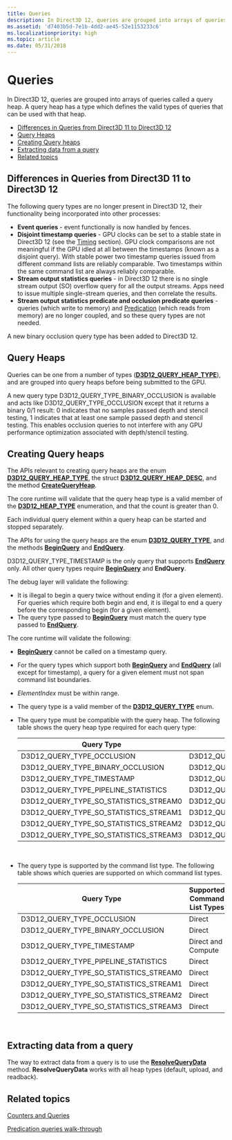 ```yaml
---
title: Queries
description: In Direct3D 12, queries are grouped into arrays of queries called a query heap. A query heap has a type which defines the valid types of queries that can be used with that heap.
ms.assetid: 'd7403b5d-7e1b-4dd2-ae45-52e1153233c6'
ms.localizationpriority: high
ms.topic: article
ms.date: 05/31/2018
---
```


# Queries

In Direct3D 12, queries are grouped into arrays of queries called a query heap. A query heap has a type which defines the valid types of queries that can be used with that heap.

-   [Differences in Queries from Direct3D 11 to Direct3D 12](#differences-in-queries-from-direct3d-11-to-direct3d-12)
-   [Query Heaps](#query-heaps)
-   [Creating Query heaps](#creating-query-heaps)
-   [Extracting data from a query](#extracting-data-from-a-query)
-   [Related topics](#related-topics)

## Differences in Queries from Direct3D 11 to Direct3D 12

The following query types are no longer present in Direct3D 12, their functionality being incorporated into other processes:

-   **Event queries** - event functionally is now handled by fences.
-   **Disjoint timestamp queries** - GPU clocks can be set to a stable state in Direct3D 12 (see the [Timing](timing.md) section). GPU clock comparisons are not meaningful if the GPU idled at all between the timestamps (known as a disjoint query). With stable power two timestamp queries issued from different command lists are reliably comparable. Two timestamps within the same command list are always reliably comparable.
-   **Stream output statistics queries** - in Direct3D 12 there is no single stream output (SO) overflow query for all the output streams. Apps need to issue multiple single-stream queries, and then correlate the results.
-   **Stream output statistics predicate and occlusion predicate queries** - queries (which write to memory) and [Predication](predication.md) (which reads from memory) are no longer coupled, and so these query types are not needed.

A new binary occlusion query type has been added to Direct3D 12.

## Query Heaps

Queries can be one from a number of types ([**D3D12\_QUERY\_HEAP\_TYPE**](/windows/desktop/api/d3d12/ne-d3d12-d3d12_query_heap_type)), and are grouped into query heaps before being submitted to the GPU.

A new query type D3D12\_QUERY\_TYPE\_BINARY\_OCCLUSION is available and acts like D3D12\_QUERY\_TYPE\_OCCLUSION except that it returns a binary 0/1 result: 0 indicates that no samples passed depth and stencil testing, 1 indicates that at least one sample passed depth and stencil testing. This enables occlusion queries to not interfere with any GPU performance optimization associated with depth/stencil testing.

## Creating Query heaps

The APIs relevant to creating query heaps are the enum [**D3D12\_QUERY\_HEAP\_TYPE**](/windows/desktop/api/d3d12/ne-d3d12-d3d12_query_heap_type), the struct [**D3D12\_QUERY\_HEAP\_DESC**](/windows/desktop/api/d3d12/ns-d3d12-d3d12_query_heap_desc), and the method [**CreateQueryHeap**](/windows/desktop/api/d3d12/nf-d3d12-id3d12device-createqueryheap).

The core runtime will validate that the query heap type is a valid member of the [**D3D12\_HEAP\_TYPE**](/windows/desktop/api/d3d12/ne-d3d12-d3d12_heap_type) enumeration, and that the count is greater than 0.

Each individual query element within a query heap can be started and stopped separately.

The APIs for using the query heaps are the enum [**D3D12\_QUERY\_TYPE**](/windows/desktop/api/d3d12/ne-d3d12-d3d12_query_type), and the methods [**BeginQuery**](/windows/desktop/api/d3d12/nf-d3d12-id3d12graphicscommandlist-beginquery) and [**EndQuery**](/windows/desktop/api/d3d12/nf-d3d12-id3d12graphicscommandlist-endquery).

D3D12\_QUERY\_TYPE\_TIMESTAMP is the only query that supports [**EndQuery**](/windows/desktop/api/d3d12/nf-d3d12-id3d12graphicscommandlist-endquery) only. All other query types require [**BeginQuery**](/windows/desktop/api/d3d12/nf-d3d12-id3d12graphicscommandlist-beginquery) and **EndQuery**.

The debug layer will validate the following:

-   It is illegal to begin a query twice without ending it (for a given element). For queries which require both begin and end, it is illegal to end a query before the corresponding begin (for a given element).
-   The query type passed to [**BeginQuery**](/windows/desktop/api/d3d12/nf-d3d12-id3d12graphicscommandlist-beginquery) must match the query type passed to [**EndQuery**](/windows/desktop/api/d3d12/nf-d3d12-id3d12graphicscommandlist-endquery).

The core runtime will validate the following:

-   [**BeginQuery**](/windows/desktop/api/d3d12/nf-d3d12-id3d12graphicscommandlist-beginquery) cannot be called on a timestamp query.
-   For the query types which support both [**BeginQuery**](/windows/desktop/api/d3d12/nf-d3d12-id3d12graphicscommandlist-beginquery) and [**EndQuery**](/windows/desktop/api/d3d12/nf-d3d12-id3d12graphicscommandlist-endquery) (all except for timestamp), a query for a given element must not span command list boundaries.
-   *ElementIndex* must be within range.
-   The query type is a valid member of the [**D3D12\_QUERY\_TYPE**](/windows/desktop/api/d3d12/ne-d3d12-d3d12_query_type) enum.
-   The query type must be compatible with the query heap. The following table shows the query heap type required for each query type:

    

    | Query Type                                  | Query Heap type                                |
    |---------------------------------------------|------------------------------------------------|
    | D3D12\_QUERY\_TYPE\_OCCLUSION               | D3D12\_QUERY\_HEAP\_TYPE\_OCCLUSION            |
    | D3D12\_QUERY\_TYPE\_BINARY\_OCCLUSION       | D3D12\_QUERY\_HEAP\_TYPE\_OCCLUSION            |
    | D3D12\_QUERY\_TYPE\_TIMESTAMP               | D3D12\_QUERY\_HEAP\_TYPE\_TIMESTAMP            |
    | D3D12\_QUERY\_TYPE\_PIPELINE\_STATISTICS    | D3D12\_QUERY\_HEAP\_TYPE\_PIPELINE\_STATISTICS |
    | D3D12\_QUERY\_TYPE\_SO\_STATISTICS\_STREAM0 | D3D12\_QUERY\_HEAP\_TYPE\_SO\_STATISTICS       |
    | D3D12\_QUERY\_TYPE\_SO\_STATISTICS\_STREAM1 | D3D12\_QUERY\_HEAP\_TYPE\_SO\_STATISTICS       |
    | D3D12\_QUERY\_TYPE\_SO\_STATISTICS\_STREAM2 | D3D12\_QUERY\_HEAP\_TYPE\_SO\_STATISTICS       |
    | D3D12\_QUERY\_TYPE\_SO\_STATISTICS\_STREAM3 | D3D12\_QUERY\_HEAP\_TYPE\_SO\_STATISTICS       |

    

     

-   The query type is supported by the command list type. The following table shows which queries are supported on which command list types.

    

    | Query Type                                  | Supported Command List Types |
    |---------------------------------------------|------------------------------|
    | D3D12\_QUERY\_TYPE\_OCCLUSION               | Direct                       |
    | D3D12\_QUERY\_TYPE\_BINARY\_OCCLUSION       | Direct                       |
    | D3D12\_QUERY\_TYPE\_TIMESTAMP               | Direct and Compute           |
    | D3D12\_QUERY\_TYPE\_PIPELINE\_STATISTICS    | Direct                       |
    | D3D12\_QUERY\_TYPE\_SO\_STATISTICS\_STREAM0 | Direct                       |
    | D3D12\_QUERY\_TYPE\_SO\_STATISTICS\_STREAM1 | Direct                       |
    | D3D12\_QUERY\_TYPE\_SO\_STATISTICS\_STREAM2 | Direct                       |
    | D3D12\_QUERY\_TYPE\_SO\_STATISTICS\_STREAM3 | Direct                       |

    

     

## Extracting data from a query

The way to extract data from a query is to use the [**ResolveQueryData**](/windows/desktop/api/d3d12/nf-d3d12-id3d12graphicscommandlist-resolvequerydata) method. **ResolveQueryData** works with all heap types (default, upload, and readback).

## Related topics

<dl> <dt>

[Counters and Queries](counters-and-queries.md)
</dt> <dt>

[Predication queries walk-through](predication-queries.md)
</dt> </dl>

 

 




